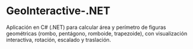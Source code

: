 # GeoInteractive-.NET
Aplicación en C# (.NET) para calcular área y perímetro de figuras geométricas (rombo, pentágono, romboide, trapezoide), con visualización interactiva, rotación, escalado y traslación.
